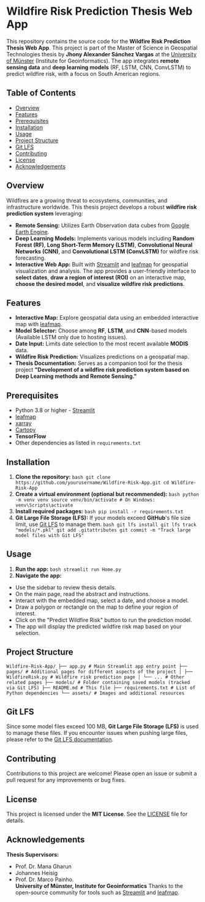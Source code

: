# Wildfire Risk Prediction Thesis Web App 
This repository contains the source code for the **Wildfire Risk Prediction Thesis Web App**. This project is part of the Master of Science in Geospatial Technologies thesis by **Jhony Alexander Sánchez Vargas** at the [University of Münster](https://www.uni-muenster.de) (Institute for Geoinformatics). The app integrates **remote sensing data** and **deep learning models** (RF, LSTM, CNN, ConvLSTM) to predict wildfire risk, with a focus on South American regions. 
## Table of Contents 
- [Overview](#overview) 
- [Features](#features) 
- [Prerequisites](#prerequisites) 
- [Installation](#installation) 
- [Usage](#usage) 
- [Project Structure](#project-structure) 
- [Git LFS](#git-lfs) 
- [Contributing](#contributing) 
- [License](#license) 
- [Acknowledgements](#acknowledgements) 
## Overview 
Wildfires are a growing threat to ecosystems, communities, and infrastructure worldwide. This thesis project develops a robust **wildfire risk prediction system** leveraging: 
- **Remote Sensing:** Utilizes Earth Observation data cubes from [Google Earth Engine](https://earthengine.google.com). 
- **Deep Learning Models:** Implements various models including **Random Forest (RF)**, **Long Short-Term Memory (LSTM)**, **Convolutional Neural Networks (CNN)**, and **Convolutional LSTM (ConvLSTM)** for wildfire risk forecasting. 
- **Interactive Web App:** Built with [Streamlit](https://streamlit.io) and [leafmap](https://leafmap.org) for geospatial visualization and analysis.
 The app provides a user-friendly interface to **select dates**, **draw a region of interest (ROI)** on an interactive map, **choose the desired model**, and **visualize wildfire risk predictions**. 
 ## Features 
 - **Interactive Map:** Explore geospatial data using an embedded interactive map with [leafmap](https://leafmap.org). 
 - **Model Selector:** Choose among **RF**, **LSTM**, and **CNN**-based models (Available LSTM only due to hosting issues). 
 - **Date Input:** Limits date selection to the most recent available **MODIS** data. 
 - **Wildfire Risk Prediction:** Visualizes predictions on a geospatial map. 
 - **Thesis Documentation:** Serves as a companion tool for the thesis project **"Development of a wildfire risk prediction system based on Deep Learning methods and Remote Sensing."** 
 ## Prerequisites 
 - Python 3.8 or higher - [Streamlit](https://streamlit.io/) 
 - [leafmap](https://leafmap.org) 
 - [xarray](https://xarray.pydata.org) 
 - [Cartopy](https://scitools.org.uk/cartopy) 
 - **TensorFlow**  
 - Other dependencies as listed in `requirements.txt` 
 ## Installation 
 1. **Clone the repository:** 
 ```bash git clone https://github.com/yourusername/Wildfire-Risk-App.git cd Wildfire-Risk-App ``` 
 2. **Create a virtual environment (optional but recommended):** 
 ```bash python -m venv venv source venv/bin/activate # On Windows: venv\Scripts\activate ``` 
 3. **Install required packages:**
  ```bash pip install -r requirements.txt ``` 
  4. **Git Large File Storage (LFS):**
   If your models exceed **GitHub**'s file size limit, use [Git LFS](https://git-lfs.github.com) to manage them. 
   ```bash git lfs install git lfs track "models/*.pkl" git add .gitattributes git commit -m "Track large model files with Git LFS" ``` 
   ## Usage 
   1. **Run the app:** 
   ```bash streamlit run Home.py ``` 
   2. **Navigate the app:** 
   - Use the sidebar to review thesis details. 
   - On the main page, read the abstract and instructions. 
   - Interact with the embedded map, select a date, and choose a model. 
   - Draw a polygon or rectangle on the map to define your region of interest. 
   - Click on the "Predict Wildfire Risk" button to run the prediction model. 
   - The app will display the predicted wildfire risk map based on your selection. 
   ## Project Structure 
   ```Wildfire-Risk-App/ ├── app.py # Main Streamlit app entry point ├── pages/ # Additional pages for different aspects of the project │ ├── WildfireRisk.py # Wildfire risk prediction page │ └── ... # Other related pages ├── models/ # Folder containing saved models (tracked via Git LFS) ├── README.md # This file ├── requirements.txt # List of Python dependencies └── assets/ # Images and additional resources```
   ## Git LFS 
   Since some model files exceed 100 MB, **Git Large File Storage (LFS)** is used to manage these files. If you encounter issues when pushing large files, please refer to the [Git LFS documentation](https://git-lfs.github.com). 
   ## Contributing 
   Contributions to this project are welcome! Please open an issue or submit a pull request for any improvements or bug fixes. 
   ## License 
   This project is licensed under the **MIT License**. See the [LICENSE](LICENSE) file for details. 
   ## Acknowledgements 
   **Thesis Supervisors:** 
   - Prof. Dr. Mana Gharun 
   - Johannes Heisig
   - Prof. Dr. Marco Painho.  
   **University of Münster, Institute for Geoinformatics** 
   Thanks to the open-source community for tools such as [Streamlit](https://streamlit.io) and [leafmap](https://leafmap.org). 